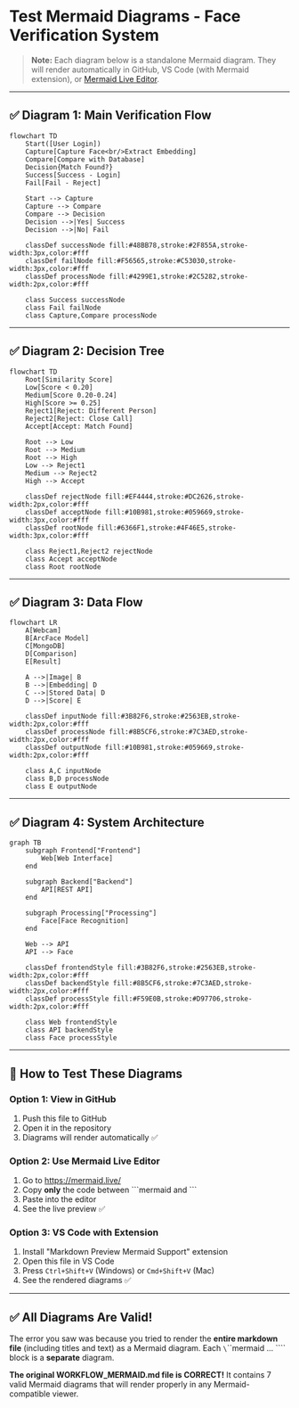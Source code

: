 # Test Mermaid Diagrams - Face Verification System

> **Note:** Each diagram below is a standalone Mermaid diagram. They will render automatically in GitHub, VS Code (with Mermaid extension), or [Mermaid Live Editor](https://mermaid.live/).

---

## ✅ Diagram 1: Main Verification Flow

```mermaid
flowchart TD
    Start([User Login])
    Capture[Capture Face<br/>Extract Embedding]
    Compare[Compare with Database]
    Decision{Match Found?}
    Success[Success - Login]
    Fail[Fail - Reject]
    
    Start --> Capture
    Capture --> Compare
    Compare --> Decision
    Decision -->|Yes| Success
    Decision -->|No| Fail
    
    classDef successNode fill:#48BB78,stroke:#2F855A,stroke-width:3px,color:#fff
    classDef failNode fill:#F56565,stroke:#C53030,stroke-width:3px,color:#fff
    classDef processNode fill:#4299E1,stroke:#2C5282,stroke-width:2px,color:#fff
    
    class Success successNode
    class Fail failNode
    class Capture,Compare processNode
```

---

## ✅ Diagram 2: Decision Tree

```mermaid
flowchart TD
    Root[Similarity Score]
    Low[Score < 0.20]
    Medium[Score 0.20-0.24]
    High[Score >= 0.25]
    Reject1[Reject: Different Person]
    Reject2[Reject: Close Call]
    Accept[Accept: Match Found]
    
    Root --> Low
    Root --> Medium
    Root --> High
    Low --> Reject1
    Medium --> Reject2
    High --> Accept
    
    classDef rejectNode fill:#EF4444,stroke:#DC2626,stroke-width:2px,color:#fff
    classDef acceptNode fill:#10B981,stroke:#059669,stroke-width:3px,color:#fff
    classDef rootNode fill:#6366F1,stroke:#4F46E5,stroke-width:3px,color:#fff
    
    class Reject1,Reject2 rejectNode
    class Accept acceptNode
    class Root rootNode
```

---

## ✅ Diagram 3: Data Flow

```mermaid
flowchart LR
    A[Webcam]
    B[ArcFace Model]
    C[MongoDB]
    D[Comparison]
    E[Result]
    
    A -->|Image| B
    B -->|Embedding| D
    C -->|Stored Data| D
    D -->|Score| E
    
    classDef inputNode fill:#3B82F6,stroke:#2563EB,stroke-width:2px,color:#fff
    classDef processNode fill:#8B5CF6,stroke:#7C3AED,stroke-width:2px,color:#fff
    classDef outputNode fill:#10B981,stroke:#059669,stroke-width:2px,color:#fff
    
    class A,C inputNode
    class B,D processNode
    class E outputNode
```

---

## ✅ Diagram 4: System Architecture

```mermaid
graph TB
    subgraph Frontend["Frontend"]
        Web[Web Interface]
    end
    
    subgraph Backend["Backend"]
        API[REST API]
    end
    
    subgraph Processing["Processing"]
        Face[Face Recognition]
    end
    
    Web --> API
    API --> Face
    
    classDef frontendStyle fill:#3B82F6,stroke:#2563EB,stroke-width:2px,color:#fff
    classDef backendStyle fill:#8B5CF6,stroke:#7C3AED,stroke-width:2px,color:#fff
    classDef processStyle fill:#F59E0B,stroke:#D97706,stroke-width:2px,color:#fff
    
    class Web frontendStyle
    class API backendStyle
    class Face processStyle
```

---

## 🧪 How to Test These Diagrams

### Option 1: View in GitHub
1. Push this file to GitHub
2. Open it in the repository
3. Diagrams will render automatically ✅

### Option 2: Use Mermaid Live Editor
1. Go to https://mermaid.live/
2. Copy **only** the code between \`\`\`mermaid and \`\`\`
3. Paste into the editor
4. See the live preview ✅

### Option 3: VS Code with Extension
1. Install "Markdown Preview Mermaid Support" extension
2. Open this file in VS Code
3. Press `Ctrl+Shift+V` (Windows) or `Cmd+Shift+V` (Mac)
4. See the rendered diagrams ✅

---

## ✅ All Diagrams Are Valid!

The error you saw was because you tried to render the **entire markdown file** (including titles and text) as a Mermaid diagram. Each `\`\`\`mermaid ... \`\`\`` block is a **separate** diagram.

**The original WORKFLOW_MERMAID.md file is CORRECT!** It contains 7 valid Mermaid diagrams that will render properly in any Mermaid-compatible viewer.
